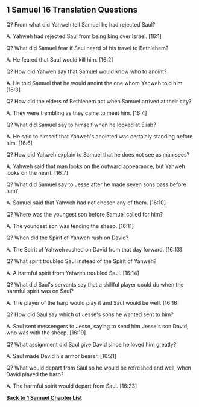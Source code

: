 ## 1 Samuel 16 Translation Questions ##

Q? From what did Yahweh tell Samuel he had rejected Saul?

A. Yahweh had rejected Saul from being king over Israel. [16:1]

Q? What did Samuel fear if Saul heard of his travel to Bethlehem?

A. He feared that Saul would kill him. [16:2]

Q? How did Yahweh say that Samuel would know who to anoint?

A. He told Samuel that he would anoint the one whom Yahweh told him. [16:3]

Q? How did the elders of Bethlehem act when Samuel arrived at their city?

A. They were trembling as they came to meet him. [16:4]

Q? What did Samuel say to himself when he looked at Eliab?

A. He said to himself that Yahweh's anointed was certainly standing before him. [16:6]

Q? How did Yahweh explain to Samuel that he does not see as man sees?

A. Yahweh said that man looks on the outward appearance, but Yahweh looks on the heart. [16:7]

Q? What did Samuel say to Jesse after he made seven sons pass before him?

A. Samuel said that Yahweh had not chosen any of them. [16:10]

Q? Where was the youngest son before Samuel called for him?

A. The youngest son was tending the sheep. [16:11]

Q? When did the Spirit of Yahweh rush on David?

A. The Spirit of Yahweh rushed on David from that day forward. [16:13]

Q? What spirit troubled Saul instead of the Spirit of Yahweh?

A. A harmful spirit from Yahweh troubled Saul. [16:14]

Q? What did Saul's servants say that a skillful player could do when the harmful spirit was on Saul?

A. The player of the harp would play it and Saul would be well. [16:16]

Q? How did Saul say which of Jesse's sons he wanted sent to him?

A. Saul sent messengers to Jesse, saying to send him Jesse's son David, who was with the sheep. [16:19]

Q? What assignment did Saul give David since he loved him greatly?

A. Saul made David his armor bearer. [16:21]

Q? What would depart from Saul so he would be refreshed and well, when David played the harp?

A. The harmful spirit would depart from Saul. [16:23]

__[Back to 1 Samuel Chapter List](./)__

